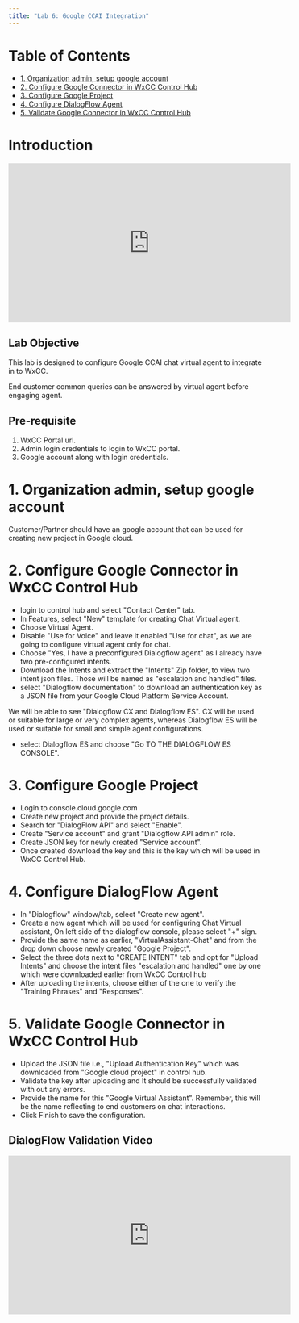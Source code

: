 ```yaml
---
title: "Lab 6: Google CCAI Integration"
---
```


# Table of Contents

- [1. Organization admin, setup google account](#1-organization-admin-setup-google-account)
- [2. Configure Google Connector in WxCC Control Hub](#2-configure-google-connector-in-wxcc-control-hub)
- [3. Configure Google Project](#3-configure-google-project)
- [4. Configure DialogFlow Agent](#4-configure-dialogflow-agent)
- [5. Validate Google Connector in WxCC Control Hub](#5-validate-google-connector-in-wxcc-control-hub)

# Introduction
<iframe width="560" height="315" src="https://www.youtube.com/embed/yto3w8pDrKs" frameborder="0" allow="accelerometer; autoplay; clipboard-write; encrypted-media; gyroscope; picture-in-picture" allowfullscreen></iframe>

## Lab Objective

This lab is designed to configure Google CCAI chat virtual agent to integrate in to WxCC.

End customer common queries can be answered by virtual agent before engaging agent.

## Pre-requisite

1. WxCC Portal url.
2. Admin login credentials to login to WxCC portal.
3. Google account along with login credentials.

# 1. Organization admin, setup google account

Customer/Partner should have an google account that can be used for creating new project in Google cloud.


# 2. Configure Google Connector in WxCC Control Hub

* login to control hub and select "Contact Center" tab.
* In Features, select "New" template for creating Chat Virtual agent.
* Choose Virtual Agent.
* Disable "Use for Voice" and leave it enabled "Use for chat", as we are going to configure virtual agent only for chat.
* Choose "Yes, I have a preconfigured Dialogflow agent" as I already have two pre-configured intents.
* Download the Intents and extract the "Intents" Zip folder, to view two intent json files. Those will be named as "escalation and handled" files.
* select "Dialogflow documentation" to download an authentication key as a JSON file from your Google Cloud Platform Service Account.

We will be able to see "Dialogflow CX and Dialogflow ES". CX will be used or suitable for large or very complex agents, whereas Dialogflow ES will be used or suitable for small and simple agent configurations.

* select Dialogflow ES and choose "Go TO THE DIALOGFLOW ES CONSOLE".


# 3. Configure Google Project

* Login to console.cloud.google.com
* Create new project and provide the project details.
* Search for "DialogFlow API" and select "Enable".
* Create "Service account" and grant "Dialogflow API admin" role.
* Create JSON key for newly created "Service account".
* Once created download the key and this is the key which will be used in WxCC Control Hub.


# 4. Configure DialogFlow Agent

* In "Dialogflow" window/tab, select "Create new agent". 
* Create a new agent which will be used for configuring Chat Virtual assistant, On left side of the dialogflow console, please select "+" sign.
* Provide the same name as earlier, "VirtualAssistant-Chat" and from the drop down choose newly created "Google Project".
* Select the three dots next to "CREATE INTENT" tab and opt for "Upload Intents" and choose the intent files "escalation and handled" one by one which were downloaded earlier from WxCC Control hub
* After uploading the intents, choose either of the one to verify the "Training Phrases" and "Responses".


# 5. Validate Google Connector in WxCC Control Hub

* Upload the JSON file i.e., "Upload Authentication Key" which was downloaded from "Google cloud project" in control hub.
* Validate the key after uploading and It should be successfully validated with out any errors.
* Provide the name for this "Google Virtual Assistant". Remember, this will be the name reflecting to end customers on chat interactions.
* Click Finish to save the configuration.

## DialogFlow Validation Video
<iframe width="560" height="315" src="https://www.youtube.com/embed/SnxBo_gySIE" frameborder="0" allow="accelerometer; autoplay; clipboard-write; encrypted-media; gyroscope; picture-in-picture" allowfullscreen></iframe>
